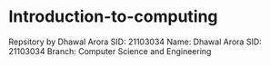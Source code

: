 # Introduction-to-computing
Repsitory by Dhawal Arora SID: 21103034
Name: Dhawal Arora
SID: 21103034
Branch: Computer Science and Engineering
